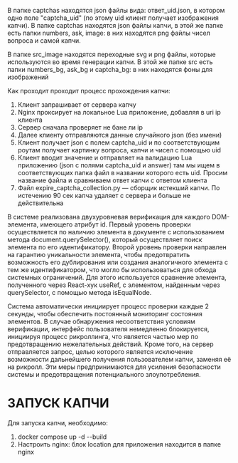 В папке captchas находятся json файлы вида: ответ_uid.json, в котором одно поле "captcha_uid" (по этому uid клиент получает изображения капчи). В папке captchas находятся json файлы капчи, в этой же папке есть папки numbers, ask, image: в них находятся png файлы чисел вопроса и самой капчи.

В папке src_image находятся переходные svg и png файлы, которые используются во время генерации капчи. В этой же папке src есть папки numbers_bg, ask_bg и captcha_bg: в них находятся фоны для изображений

Как проходит проходит процесс прохождения капчи:
1) Клиент запрашивает от сервера капчу
2) Nginx проксирует на локальное Lua приложение, добавляя в uri ip клиента
3) Сервер сначала проверяет не бане ли ip
4) Далее клиенту отправляются данные случайного json (без имени)
5) Клиент получает json с полем captcha_uid и по соответствующим роутам получает картинку вопроса, капчи и чисел с помощью uid
6) Клиент вводит значение и отправляет на валидацию Lua приложению (json с полями captcha_uid и answer) там мы ищем в соответствующих папка файл в названии которого есть uid. Просим название файла и сравниваем ответ капчи с ответом клиента
7) Файл expire_captcha_collection.py — сборщик истекший капчи. По истечению 90 сек капча удаляет с сервера и больше не действительна

В системе реализована двухуровневая верификация для каждого DOM-элемента, имеющего атрибут id. Первый уровень проверки осуществляется по наличию элемента в документе с использованием метода document.querySelector(), который осуществляет поиск элемента по его идентификатору. Второй уровень проверки направлен на гарантию уникальности элемента, чтобы предотвратить возможность его дублирования или создания аналогичного элемента с тем же идентификатором, что могло бы использоваться для обхода системных ограничений. Для этого используется сравнение элемента, полученного через React-хук useRef, с элементом, найденным через querySelector, с помощью метода isEqualNode.

Система автоматически инициирует процесс проверки каждые 2 секунды, чтобы обеспечить постоянный мониторинг состояния элементов. В случае обнаружения несоответствия условиям верификации, интерфейс пользователя немедленно блокируется, инициируя процесс рикроллинга, что является частью мер по предотвращению нежелательных действий. Кроме того, на сервер отправляется запрос, целью которого является исключение возможности дальнейшего получения пользователем капчи, заменяя её на рикролл. Эти меры предпринимаются для усиления безопасности системы и предотвращения потенциального злоупотребления.

# ЗАПУСК КАПЧИ
Для запуска капчи, необходимо:
1) docker compose up -d --build
2) Настроить nginx: блок location для приложения находится в папке nginx